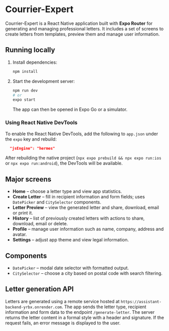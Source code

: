 # Courrier-Expert

Courrier-Expert is a React Native application built with **Expo Router** for generating and managing professional letters. It includes a set of screens to create letters from templates, preview them and manage user information.

## Running locally

1. Install dependencies:

   ```bash
   npm install
   ```

2. Start the development server:

   ```bash
   npm run dev
   # or
   expo start
   ```

   The app can then be opened in Expo Go or a simulator.

### Using React Native DevTools

To enable the React Native DevTools, add the following to `app.json` under the `expo` key and rebuild:

```json
  "jsEngine": "hermes"
```

After rebuilding the native project (`npx expo prebuild && npx expo run:ios` or `npx expo run:android`), the DevTools will be available.

## Major screens

- **Home** – choose a letter type and view app statistics.
- **Create Letter** – fill in recipient information and form fields; uses `DatePicker` and `CitySelector` components.
- **Letter Preview** – view the generated letter and share, download, email or print it.
- **History** – list of previously created letters with actions to share, download, email or delete.
- **Profile** – manage user information such as name, company, address and avatar.
- **Settings** – adjust app theme and view legal information.

## Components

- `DatePicker` – modal date selector with formatted output.
- `CitySelector` – choose a city based on postal code with search filtering.

## Letter generation API

Letters are generated using a remote service hosted at
`https://assistant-backend-yrbx.onrender.com`. The app sends the letter type,
recipient information and form data to the endpoint `/generate-letter`. The
server returns the letter content in a formal style with a header and
signature. If the request fails, an error message is displayed to the user.

